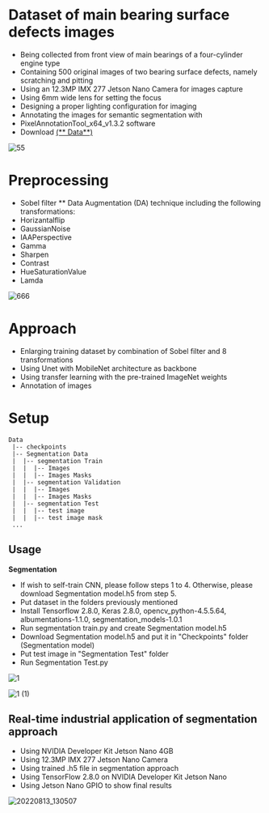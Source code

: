 # Dataset of main bearing surface defects images 

- Being collected from front view of main bearings of a four-cylinder engine type
- Containing 500 original images of two bearing surface defects, namely scratching and pitting
- Using an 12.3MP IMX 277 Jetson Nano Camera for images capture
- Using 6mm wide lens for setting the focus
- Designing a proper lighting configuration for imaging
- Annotating the images for semantic segmentation with 
- PixelAnnotationTool_x64_v1.3.2 software
- Download [(** Data**)](https://drive.google.com/file/d/1x1fWg54HHkBc4zABBs3n2Szl6izrwr3n/view?usp=sharing)

![55](https://user-images.githubusercontent.com/85845544/219785160-e8cd9531-7489-4be4-a9f7-57b396ed61de.jpg)


# Preprocessing

-	Sobel filter
** 	Data Augmentation (DA) technique including the following transformations:
- Horizantalflip
-	GaussianNoise
-	IAAPerspective
-	Gamma
-	Sharpen
-	Contrast
-	HueSaturationValue
-	Lamda

![666](https://user-images.githubusercontent.com/85845544/219784654-376ca2c5-cc4f-4ef6-bb85-1fcfbd9cf1f3.jpg)

# Approach

-	Enlarging training dataset by combination of Sobel filter and 8 transformations
-	Using Unet with MobileNet architecture as backbone
-	Using transfer learning with the pre-trained ImageNet weights
-	Annotation of images

# Setup
```
Data
 |-- checkpoints
 |-- Segmentation Data
 |  |-- segmentation Train
 |  |  |-- Images
 |  |  |-- Images Masks
 |  |-- segmentation Validation
 |  |  |-- Images
 |  |  |-- Images Masks
 |  |-- segmentation Test
 |  |  |-- test image
 |  |  |-- test image mask
 ...
```
## Usage

**Segmentation**

-	If wish to self-train CNN, please follow steps 1 to 4. Otherwise, please download Segmentation model.h5 from step 5.
-	Put dataset in the folders previously mentioned
-	Install Tensorflow 2.8.0, Keras 2.8.0, opencv_python-4.5.5.64, albumentations-1.1.0, segmentation_models-1.0.1
-	Run segmentation train.py and create Segmentation model.h5
-	Download Segmentation model.h5 and put it in "Checkpoints" folder (Segmentation model)
-	Put test image in "Segmentation Test" folder
-	Run Segmentation Test.py

![1](https://user-images.githubusercontent.com/85845544/219785782-dda85e36-68a1-4050-8089-65145ed25f28.png)

![1 (1)](https://user-images.githubusercontent.com/85845544/219785914-eff89cda-e7d5-446b-8105-4dfc9c555b65.png)



## Real-time industrial application of segmentation approach

-	Using NVIDIA Developer Kit Jetson Nano 4GB
-	Using 12.3MP IMX 277 Jetson Nano Camera
-	Using trained .h5 file in segmentation approach
-	Using TensorFlow 2.8.0 on NVIDIA Developer Kit Jetson Nano
-	Using Jetson Nano GPIO to show final results


![20220813_130507](https://user-images.githubusercontent.com/85845544/197379046-95c4e241-56b0-4b53-8c7b-b8fd0365ac75.jpg)
